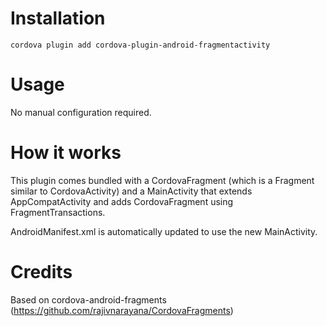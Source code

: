 Installation
==
```
cordova plugin add cordova-plugin-android-fragmentactivity
```

Usage
==
No manual configuration required.

How it works
==

This plugin comes bundled with a CordovaFragment (which is a Fragment similar to CordovaActivity) and a MainActivity that extends AppCompatActivity and adds CordovaFragment using FragmentTransactions.

AndroidManifest.xml is automatically updated to use the new MainActivity.

Credits
==
Based on cordova-android-fragments (https://github.com/rajivnarayana/CordovaFragments)
